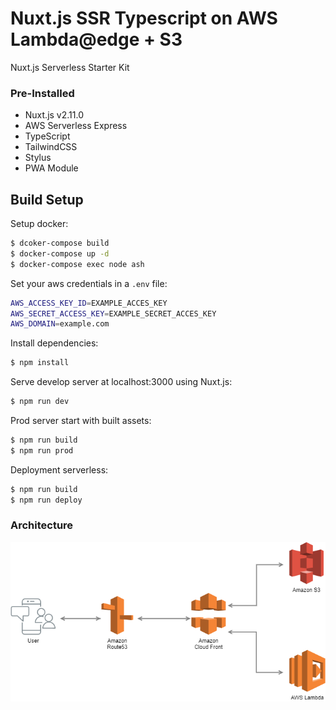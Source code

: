 # Nuxt.js SSR Typescript on AWS Lambda@edge + S3

Nuxt.js Serverless Starter Kit

### Pre-Installed

- Nuxt.js v2.11.0
- AWS Serverless Express
- TypeScript
- TailwindCSS
- Stylus
- PWA Module

## Build Setup

Setup docker:

```bash
$ dcoker-compose build
$ docker-compose up -d
$ docker-compose exec node ash
```

Set your aws credentials in a `.env` file:

```bash
AWS_ACCESS_KEY_ID=EXAMPLE_ACCES_KEY
AWS_SECRET_ACCESS_KEY=EXAMPLE_SECRET_ACCES_KEY
AWS_DOMAIN=example.com
```

Install dependencies:

```bash
$ npm install
```

Serve develop server at localhost:3000 using Nuxt.js:

```bash
$ npm run dev
```

Prod server start with built assets:

```bash
$ npm run build
$ npm run prod
```

Deployment serverless:

```bash
$ npm run build
$ npm run deploy
```

### Architecture

![architecture](./architecture.png)
